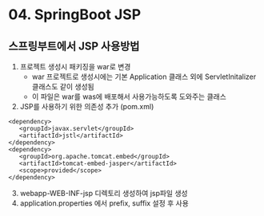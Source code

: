 # 04. SpringBoot JSP
  
## 스프링부트에서 JSP 사용방법
1. 프로젝트 생성시 패키징을 war로 변경
    - war 프로젝트로 생성시에는 기본 Application 클래스 외에 ServletInitalizer 클래스도 같이 생성됨
    - 이 파일은 war를 was에 배포해서 사용가능하도록 도와주는 클래스
2. JSP를 사용하기 위한 의존성 추가 (pom.xml)
```aidl
<dependency>
   <groupId>javax.servlet</groupId>
   <artifactId>jstl</artifactId>
</dependency>
<dependency>
   <groupId>org.apache.tomcat.embed</groupId>
   <artifactId>tomcat-embed-jasper</artifactId>
   <scope>provided</scope>
</dependency>
```
3. webapp-WEB-INF-jsp 디렉토리 생성하여 jsp파일 생성
4. application.properties 에서 prefix, suffix 설정 후 사용